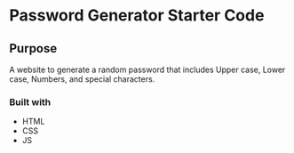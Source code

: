 # Password Generator Starter Code

## Purpose
A website to generate a random password that includes Upper case, Lower case, Numbers, and special characters.

### Built with
* HTML
* CSS
* JS
